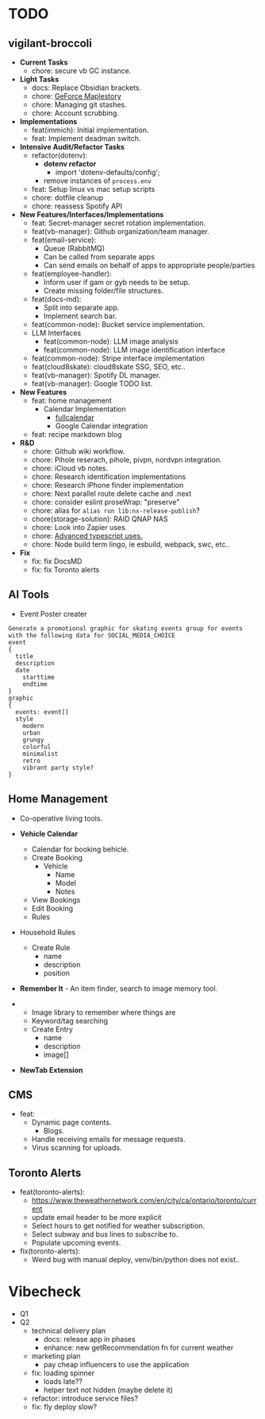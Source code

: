 # TODO

## vigilant-broccoli

- **Current Tasks**
  - chore: secure vb GC instance.
- **Light Tasks**
  - docs: Replace Obsidian brackets.
  - chore: [GeForce Maplestory](https://support-maplestory.nexon.com/hc/en-us/articles/23609853001876-How-to-play-MapleStory-through-GeForce-NOW)
  - chore: Managing git stashes.
  - chore: Account scrubbing.
- **Implementations**
  - feat(immich): Initial implementation.
  - feat: Implement deadman switch.
- **Intensive Audit/Refactor Tasks**
  - refactor(dotenv):
    - **dotenv refactor**
      - import 'dotenv-defaults/config';
    - remove instances of `process.env`
  - feat: Setup linux vs mac setup scripts
  - chore: dotfile cleanup
  - chore: reassess Spotify API
- **New Features/Interfaces/Implementations**
  - feat: Secret-manager secret rotation implementation.
  - feat(vb-manager): Github organization/team manager.
  - feat(email-service):
    - Queue (RabbitMQ)
    - Can be called from separate apps
    - Can send emails on behalf of apps to appropriate people/parties
  - feat(employee-handler):
    - Inform user if gam or gyb needs to be setup.
    - Create missing folder/file structures.
  - feat(docs-md):
    - Split into separate app.
    - Implement search bar.
  - feat(common-node): Bucket service implementation.
  - LLM Interfaces
    - feat(common-node): LLM image analysis
    - feat(common-node): LLM image identification interface
  - feat(common-node): Stripe interface implementation
  - feat(cloud8skate): cloud8skate SSG, SEO, etc..
  - feat(vb-manager): Spotify DL manager.
  - feat(vb-manager): Google TODO list.
- **New Features**
  - feat: home management
    - Calendar Implementation
      - [fullcalendar](https://fullcalendar.io/docs/react)
      - Google Calendar integration
  - feat: recipe markdown blog
- **R&D**
  - chore: Github wiki workflow.
  - chore: Pihole reserach, pihole, pivpn, nordvpn integration.
  - chore: iCloud vb notes.
  - chore: Research identification implementations
  - chore: Research iPhone finder implementation
  - chore: Next parallel route delete cache and .next
  - chore: consider eslint proseWrap: "preserve"
  - chore: alias for `alias run lib:nx-release-publish`?
  - chore(storage-solution): RAID QNAP NAS
  - chore: Look into Zapier uses.
  - chore: [Advanced typescript uses.](https://chatgpt.com/c/68f103dc-74c8-8328-8f2c-796bcd9b2037)
  - chore: Node build term lingo, ie esbuild, webpack, swc, etc..
- **Fix**
  - fix: fix DocsMD
  - fix: fix Toronto alerts

## AI Tools

- Event Poster creater

```
Generate a promotional graphic for skating events group for events with the following data for SOCIAL_MEDIA_CHOICE
event
{
  title
  description
  date
    starttime
    endtime
}
graphic
{
  events: event[]
  style
    modern
    urban
    grungy
    colorful
    minimalist
    retro
    vibrant party style?
}
```

## Home Management

- Co-operative living tools.
- **Vehicle Calendar**
  - Calendar for booking behicle.
  - Create Booking
    - Vehicle
      - Name
      - Model
      - Notes
  - View Bookings
  - Edit Booking
  - Rules
- Household Rules
  - Create Rule
    - name
    - description
    - position
- **Remember It** - An item finder, search to image memory tool.
- - Image library to remember where things are
  - Keyword/tag searching
  - Create Entry
    - name
    - description
    - image[]

- **NewTab Extension**

## CMS

- feat:
  - Dynamic page contents.
    - Blogs.
  - Handle receiving emails for message requests.
  - Virus scanning for uploads.

## Toronto Alerts

- feat(toronto-alerts):
  - https://www.theweathernetwork.com/en/city/ca/ontario/toronto/current
  - update email header to be more explicit
  - Select hours to get notified for weather subscription.
  - Select subway and bus lines to subscribe to.
  - Populate upcoming events.
- fix(toronto-alerts):
  - Weird bug with manual deploy, venv/bin/python does not exist..

# Vibecheck

- Q1
- Q2
  - technical delivery plan
    - docs: release app in phases
    - enhance: new getRecommendation fn for current weather
  - marketing plan
    - pay cheap influencers to use the application
  - fix: loading spinner
    - loads late??
    - helper text not hidden (maybe delete it)
  - refactor: introduce service files?
  - fix: fly deploy slow?
